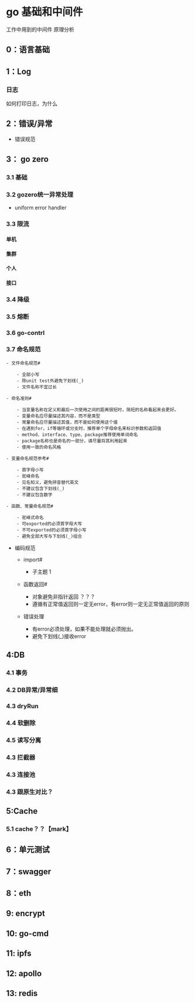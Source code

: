 # go 基础和中间件

工作中用到的中间件 原理分析

## 0：语言基础

## 1：Log

### 日志

如何打印日志，为什么

## 2：错误/异常

- 错误规范

## 3： go zero

### 3.1 基础

### 3.2 gozero统一异常处理

- uniform error handler

### 3.3 限流

#### 单机

#### 集群

#### 个人

#### 接口

### 3.4 降级

### 3.5 熔断

### 3.6 go-contrl

### 3.7 命名规范

    - 文件命名规范#

        - 全部小写
        - 除unit test外避免下划线(_)
        - 文件名称不宜过长

    - 命名准则#

        - 当变量名称在定义和最后一次使用之间的距离很短时，简短的名称看起来会更好。
        - 变量命名应尽量描述其内容，而不是类型
        - 常量命名应尽量描述其值，而不是如何使用这个值
        - 在遇到for，if等循环或分支时，推荐单个字母命名来标识参数和返回值
        - method、interface、type、package推荐使用单词命名
        - package名称也是命名的一部分，请尽量将其利用起来
        - 使用一致的命名风格

    - 变量命名规范参考#

        - 首字母小写
        - 驼峰命名
        - 见名知义，避免拼音替代英文
        - 不建议包含下划线(_)
        - 不建议包含数字

    - 函数、常量命名规范#

        - 驼峰式命名
        - 可exported的必须首字母大写
        - 不可exported的必须首字母小写
        - 避免全部大写与下划线(_)组合

- 编码规范

    - import#

        - 子主题 1

    - 函数返回#

        - 对象避免非指针返回 ？？？
        - 遵循有正常值返回则一定无error，有error则一定无正常值返回的原则

    - 错误处理

        - 有error必须处理，如果不能处理就必须抛出。
        - 避免下划线(_)接收error

## 4:DB

### 4.1 事务

### 4.2 DB异常/异常细

### 4.3 dryRun

### 4.4 软删除

### 4.5 读写分离

### 4.3 拦截器

### 4.3 连接池

### 4.3 跟原生对比？

## 5:Cache

### 5.1 cache？？【mark】

## 6：单元测试

## 7：swagger

## 8：eth

## 9: encrypt

## 10: go-cmd

## 11: ipfs

## 12: apollo

## 13: redis





